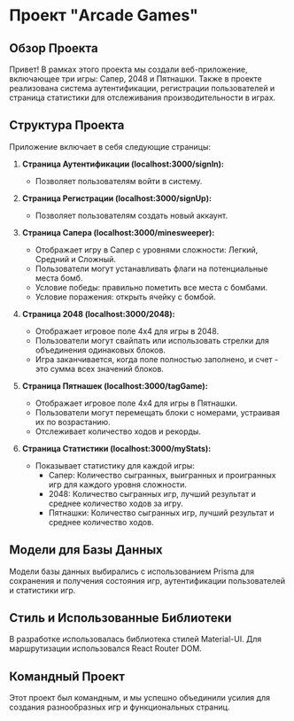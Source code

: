 # Проект "Arcade Games"

## Обзор Проекта

Привет! В рамках этого проекта мы создали веб-приложение, включающее три игры: Сапер, 2048 и Пятнашки. Также в проекте реализована система аутентификации, регистрации пользователей и страница статистики для отслеживания производительности в играх.

## Структура Проекта

Приложение включает в себя следующие страницы:

1. **Страница Аутентификации (localhost:3000/signIn):**
   - Позволяет пользователям войти в систему.

2. **Страница Регистрации (localhost:3000/signUp):**
   - Позволяет пользователям создать новый аккаунт.

3. **Страница Сапера (localhost:3000/minesweeper):**
   - Отображает игру в Сапер с уровнями сложности: Легкий, Средний и Сложный.
   - Пользователи могут устанавливать флаги на потенциальные места бомб.
   - Условие победы: правильно пометить все места с бомбами.
   - Условие поражения: открыть ячейку с бомбой.

4. **Страница 2048 (localhost:3000/2048):**
   - Отображает игровое поле 4x4 для игры в 2048.
   - Пользователи могут свайпать или использовать стрелки для объединения одинаковых блоков.
   - Игра заканчивается, когда поле полностью заполнено, и счет - это сумма всех значений блоков.

5. **Страница Пятнашек (localhost:3000/tagGame):**
   - Отображает игровое поле 4x4 для игры в Пятнашки.
   - Пользователи могут перемещать блоки с номерами, устраивая их по возрастанию.
   - Отслеживает количество ходов и рекорды.

6. **Страница Статистики (localhost:3000/myStats):**
   - Показывает статистику для каждой игры:
      - Сапер: Количество сыгранных, выигранных и проигранных игр для каждого уровня сложности.
      - 2048: Количество сыгранных игр, лучший результат и среднее количество ходов за игру.
      - Пятнашки: Количество сыгранных игр, лучший результат и среднее количество ходов.

## Модели для Базы Данных

Модели базы данных выбирались с использованием Prisma для сохранения и получения состояния игр, аутентификации пользователей и статистики игр.

## Стиль и Использованные Библиотеки

В разработке использовалась библиотека стилей Material-UI. Для маршрутизации использовался React Router DOM. 

## Командный Проект

Этот проект был командным, и мы успешно объединили усилия для создания разнообразных игр и функциональных страниц.
